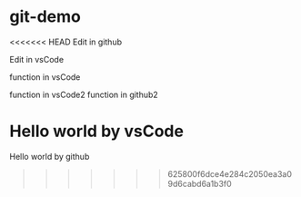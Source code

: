 # git-demo
<<<<<<< HEAD
Edit in github

Edit in vsCode

function in vsCode

function in vsCode2
function in github2

Hello world by vsCode
=======
Hello world by github
>>>>>>> 625800f6dce4e284c2050ea3a09d6cabd6a1b3f0
